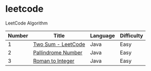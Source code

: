 # leetcode
LeetCode Algorithm

Number | Title  | Language | Difficulty 
--- | --- | --- | --- 
1 | [Two Sum - LeetCode](https://leetcode.com/problems/two-sum/) | Java | Easy 
2 | [Pallindrome Number](https://leetcode.com/problems/palindrome-number/) | Java | Easy
3 | [Roman to Integer](https://leetcode.com/problems/roman-to-integer/) | Java | Easy
